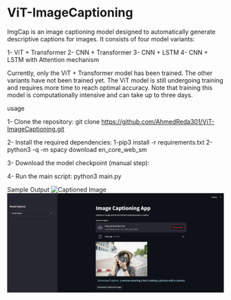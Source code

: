 # ViT-ImageCaptioning
ImgCap is an image captioning model designed to automatically generate descriptive captions for images. It consists of four model variants:

1- ViT + Transformer
2- CNN + Transformer
3- CNN + LSTM
4- CNN + LSTM with Attention mechanism

Currently, only the ViT + Transformer model has been trained. The other variants have not been trained yet. The ViT model is still undergoing training and requires more time to reach optimal accuracy. Note that training this model is computationally intensive and can take up to three days.

usage

1- Clone the repository:
git clone https://github.com/AhmedReda301/ViT-ImageCaptioning.git

2- Install the required dependencies:
  1-pip3 install -r requirements.txt
  2-python3 -q -m spacy download en_core_web_sm

3- Download the model checkpoint (manual step):


4- Run the main script:
python3 main.py

Sample Output
![Captioned Image]()
![Captioned Image](streamlit/imgs/img3.png)



